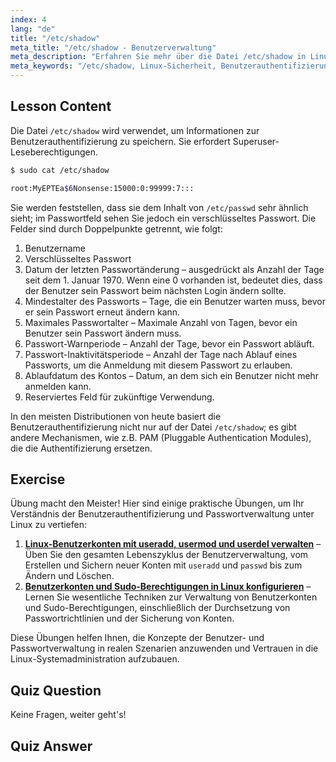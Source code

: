 ```yaml
---
index: 4
lang: "de"
title: "/etc/shadow"
meta_title: "/etc/shadow - Benutzerverwaltung"
meta_description: "Erfahren Sie mehr über die Datei /etc/shadow in Linux, ihre Felder und wie sie Benutzerpasswörter sichert. Verstehen Sie die Linux-Authentifizierung für Anfänger."
meta_keywords: "/etc/shadow, Linux-Sicherheit, Benutzerauthentifizierung, Passwortverwaltung, Linux-Tutorial, Anfängerleitfaden"
---
```


## Lesson Content

Die Datei `/etc/shadow` wird verwendet, um Informationen zur Benutzerauthentifizierung zu speichern. Sie erfordert Superuser-Leseberechtigungen.

```bash
$ sudo cat /etc/shadow

root:MyEPTEa$6Nonsense:15000:0:99999:7:::
```

Sie werden feststellen, dass sie dem Inhalt von `/etc/passwd` sehr ähnlich sieht; im Passwortfeld sehen Sie jedoch ein verschlüsseltes Passwort. Die Felder sind durch Doppelpunkte getrennt, wie folgt:

1. Benutzername
2. Verschlüsseltes Passwort
3. Datum der letzten Passwortänderung – ausgedrückt als Anzahl der Tage seit dem 1. Januar 1970. Wenn eine 0 vorhanden ist, bedeutet dies, dass der Benutzer sein Passwort beim nächsten Login ändern sollte.
4. Mindestalter des Passworts – Tage, die ein Benutzer warten muss, bevor er sein Passwort erneut ändern kann.
5. Maximales Passwortalter – Maximale Anzahl von Tagen, bevor ein Benutzer sein Passwort ändern muss.
6. Passwort-Warnperiode – Anzahl der Tage, bevor ein Passwort abläuft.
7. Passwort-Inaktivitätsperiode – Anzahl der Tage nach Ablauf eines Passworts, um die Anmeldung mit diesem Passwort zu erlauben.
8. Ablaufdatum des Kontos – Datum, an dem sich ein Benutzer nicht mehr anmelden kann.
9. Reserviertes Feld für zukünftige Verwendung.

In den meisten Distributionen von heute basiert die Benutzerauthentifizierung nicht nur auf der Datei `/etc/shadow`; es gibt andere Mechanismen, wie z.B. PAM (Pluggable Authentication Modules), die die Authentifizierung ersetzen.

## Exercise

Übung macht den Meister! Hier sind einige praktische Übungen, um Ihr Verständnis der Benutzerauthentifizierung und Passwortverwaltung unter Linux zu vertiefen:

1. **[Linux-Benutzerkonten mit useradd, usermod und userdel verwalten](https://labex.io/de/labs/comptia-manage-linux-user-accounts-with-useradd-usermod-and-userdel-590837)** – Üben Sie den gesamten Lebenszyklus der Benutzerverwaltung, vom Erstellen und Sichern neuer Konten mit `useradd` und `passwd` bis zum Ändern und Löschen.
2. **[Benutzerkonten und Sudo-Berechtigungen in Linux konfigurieren](https://labex.io/de/labs/comptia-configure-user-accounts-and-sudo-privileges-in-linux-590856)** – Lernen Sie wesentliche Techniken zur Verwaltung von Benutzerkonten und Sudo-Berechtigungen, einschließlich der Durchsetzung von Passwortrichtlinien und der Sicherung von Konten.

Diese Übungen helfen Ihnen, die Konzepte der Benutzer- und Passwortverwaltung in realen Szenarien anzuwenden und Vertrauen in die Linux-Systemadministration aufzubauen.

## Quiz Question

Keine Fragen, weiter geht's!

## Quiz Answer
